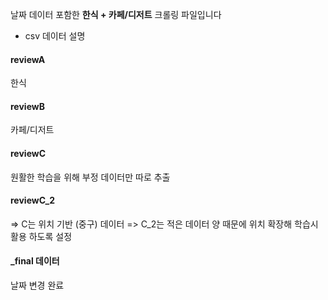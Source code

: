 날짜 데이터 포함한 **한식 + 카페/디저트** 크롤링 파일입니다

- csv 데이터 설명
#### reviewA 
한식
#### reviewB 
카페/디저트
#### reviewC 
원활한 학습을 위해 부정 데이터만 따로 추출
#### reviewC_2 
=> C는 위치 기반 (중구) 데이터
=> C_2는 적은 데이터 양 때문에 위치 확장해 학습시 활용 하도록 설정

#### _final 데이터
날짜 변경 완료

